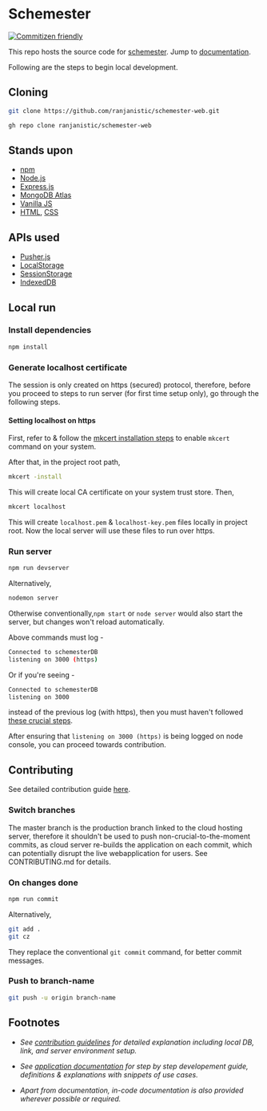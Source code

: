 # Schemester

[![Commitizen friendly](https://img.shields.io/badge/commitizen-friendly-brightgreen.svg)](http://commitizen.github.io/cz-cli/)

This repo hosts the source code for [schemester](https://schemester.herokuapp.com).
Jump to [documentation](DOCUMENTATION.md).

Following are the steps to begin local development.

## Cloning

```bash
git clone https://github.com/ranjanistic/schemester-web.git
```

```bash
gh repo clone ranjanistic/schemester-web
```

## Stands upon

- [npm](http://npmjs.com/)
- [Node.js](https://nodejs.org/)
- [Express.js](https://expressjs.com/)
- [MongoDB Atlas](https://www.mongodb.com/cloud/atlas)
- [Vanilla JS](http://vanilla-js.com/)
- [HTML](https://www.w3schools.com/html/), [CSS](https://www.w3schools.com/css/)

## APIs used

- [Pusher.js](https://github.com/pusher/pusher-js)
- [LocalStorage](https://developer.mozilla.org/en/docs/Web/API/Window/localStorage)
- [SessionStorage](https://developer.mozilla.org/en-US/docs/Web/API/Window/sessionStorage)
- [IndexedDB](https://developer.mozilla.org/en/docs/Web/API/IndexedDB_API)

## Local run

### Install dependencies

  ```bash
  npm install
  ```

### Generate localhost certificate

The session is only created on https (secured) protocol, therefore, before you proceed to steps to run server (for first time setup only), go through the following steps.

#### Setting localhost on https

First, refer to & follow the [mkcert installation steps](https://github.com/FiloSottile/mkcert#installation) to enable ```mkcert``` command on your system.

After that, in the project root path,

```bash
mkcert -install
```

This will create local CA certificate on your system trust store. Then,

```bash
mkcert localhost
```

This will create ```localhost.pem``` &amp; ```localhost-key.pem``` files locally in project root. Now the local server will use these files to run over https.

### Run server

  ```bash
  npm run devserver
  ```

Alternatively,

  ```bash
  nodemon server
  ```

Otherwise conventionally,```npm start``` or ```node server``` would also start the server, but changes won't reload automatically.

Above commands must log -

```bash
Connected to schemesterDB
listening on 3000 (https)
```

Or if you're seeing -

```bash
Connected to schemesterDB
listening on 3000
```

instead of the previous log (with https), then you must haven't followed [these crucial steps](#setting-localhost-on-https).

After ensuring that ```listening on 3000 (https)``` is being logged on node console, you can proceed towards contribution.

## Contributing

See detailed contribution guide [here](CONTRIBUTING.md).

### Switch branches

  The master branch is the production branch linked to the cloud hosting server, therefore it shouldn't be used to push non-crucial-to-the-moment commits, as cloud server re-builds the application on each commit, which can potentially disrupt the live webapplication for users. See CONTRIBUTING.md for details.

### On changes done

```bash
npm run commit
```

Alternatively,

```bash
git add .
git cz
```

They replace the conventional ```git commit``` command, for better commit messages.

### Push to branch-name

```bash
git push -u origin branch-name
```

## Footnotes

- _See [contribution guidelines](CONTRIBUTING.md) for detailed explanation including local DB, link, and server environment setup._

- _See [application documentation](DOCUMENTATION.md) for step by step developement guide, definitions & explanations with snippets of use cases._

- _Apart from documentation, in-code documentation is also provided wherever possible or required._
